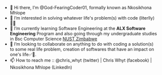 - 👋 Hi there, I’m @God-FearingCoder01, formally known as Nkosikhona Mhlope
- 👀 I’m interested in solving whatever life's problem(s) with code (literlly)👩‍💻
- 🌱 I’m currently learning Software Engineering at the **ALX Software Engineering** Program and also going through my undergraduate studies in Bsc Computer Science [NUST Zimbabwe](https://www.nust.ac.zw/)
- 💞️ I’m looking to collaborate on anything to do with coding a solution(s) to some real life problem, creation of softwares that have an impact on one's life✅💯.
- 📫 How to reach me :: @chris_whyt (twitter) | Chris Whyt (facebook) |  Nkosikhona Mhlope (LinkedIn)

<!---
God-FearingCoder01/God-FearingCoder01 is a ✨ special ✨ repository because its `README.md` (this file) appears on your GitHub profile.
You can click the Preview link to take a look at your changes.
--->
